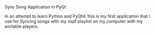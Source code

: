 Sync Song Application in PyQt

In an attempt to learn Python and PyQt4, this is my first application that I use 
for Syncing songs with my xspf playlist on my computer with my portable players.